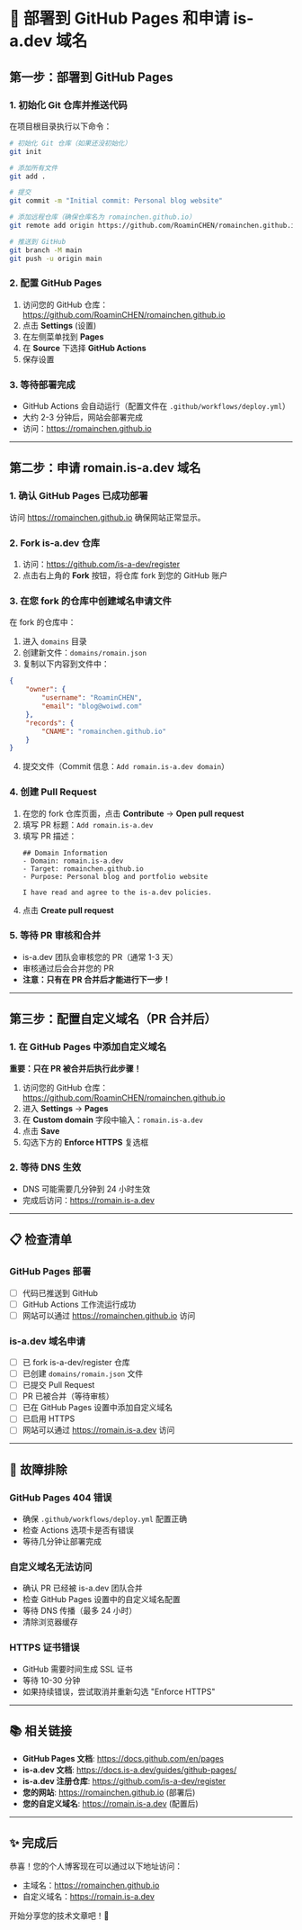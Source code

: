 # 🚀 部署到 GitHub Pages 和申请 is-a.dev 域名

## 第一步：部署到 GitHub Pages

### 1. 初始化 Git 仓库并推送代码

在项目根目录执行以下命令：

```bash
# 初始化 Git 仓库（如果还没初始化）
git init

# 添加所有文件
git add .

# 提交
git commit -m "Initial commit: Personal blog website"

# 添加远程仓库（确保仓库名为 romainchen.github.io）
git remote add origin https://github.com/RoaminCHEN/romainchen.github.io.git

# 推送到 GitHub
git branch -M main
git push -u origin main
```

### 2. 配置 GitHub Pages

1. 访问您的 GitHub 仓库：https://github.com/RoaminCHEN/romainchen.github.io
2. 点击 **Settings** (设置)
3. 在左侧菜单找到 **Pages**
4. 在 **Source** 下选择 **GitHub Actions**
5. 保存设置

### 3. 等待部署完成

- GitHub Actions 会自动运行（配置文件在 `.github/workflows/deploy.yml`）
- 大约 2-3 分钟后，网站会部署完成
- 访问：https://romainchen.github.io

---

## 第二步：申请 romain.is-a.dev 域名

### 1. 确认 GitHub Pages 已成功部署

访问 https://romainchen.github.io 确保网站正常显示。

### 2. Fork is-a.dev 仓库

1. 访问：https://github.com/is-a-dev/register
2. 点击右上角的 **Fork** 按钮，将仓库 fork 到您的 GitHub 账户

### 3. 在您 fork 的仓库中创建域名申请文件

在 fork 的仓库中：

1. 进入 `domains` 目录
2. 创建新文件：`domains/romain.json`
3. 复制以下内容到文件中：

```json
{
    "owner": {
        "username": "RoaminCHEN",
        "email": "blog@woiwd.com"
    },
    "records": {
        "CNAME": "romainchen.github.io"
    }
}
```

4. 提交文件（Commit 信息：`Add romain.is-a.dev domain`）

### 4. 创建 Pull Request

1. 在您的 fork 仓库页面，点击 **Contribute** → **Open pull request**
2. 填写 PR 标题：`Add romain.is-a.dev`
3. 填写 PR 描述：
   ```
   ## Domain Information
   - Domain: romain.is-a.dev
   - Target: romainchen.github.io
   - Purpose: Personal blog and portfolio website
   
   I have read and agree to the is-a.dev policies.
   ```
4. 点击 **Create pull request**

### 5. 等待 PR 审核和合并

- is-a.dev 团队会审核您的 PR（通常 1-3 天）
- 审核通过后会合并您的 PR
- **注意：只有在 PR 合并后才能进行下一步！**

---

## 第三步：配置自定义域名（PR 合并后）

### 1. 在 GitHub Pages 中添加自定义域名

**重要：只在 PR 被合并后执行此步骤！**

1. 访问您的 GitHub 仓库：https://github.com/RoaminCHEN/romainchen.github.io
2. 进入 **Settings** → **Pages**
3. 在 **Custom domain** 字段中输入：`romain.is-a.dev`
4. 点击 **Save**
5. 勾选下方的 **Enforce HTTPS** 复选框

### 2. 等待 DNS 生效

- DNS 可能需要几分钟到 24 小时生效
- 完成后访问：https://romain.is-a.dev

---

## 📋 检查清单

### GitHub Pages 部署
- [ ] 代码已推送到 GitHub
- [ ] GitHub Actions 工作流运行成功
- [ ] 网站可以通过 https://romainchen.github.io 访问

### is-a.dev 域名申请
- [ ] 已 fork is-a-dev/register 仓库
- [ ] 已创建 `domains/romain.json` 文件
- [ ] 已提交 Pull Request
- [ ] PR 已被合并（等待审核）
- [ ] 已在 GitHub Pages 设置中添加自定义域名
- [ ] 已启用 HTTPS
- [ ] 网站可以通过 https://romain.is-a.dev 访问

---

## 🔧 故障排除

### GitHub Pages 404 错误
- 确保 `.github/workflows/deploy.yml` 配置正确
- 检查 Actions 选项卡是否有错误
- 等待几分钟让部署完成

### 自定义域名无法访问
- 确认 PR 已经被 is-a.dev 团队合并
- 检查 GitHub Pages 设置中的自定义域名配置
- 等待 DNS 传播（最多 24 小时）
- 清除浏览器缓存

### HTTPS 证书错误
- GitHub 需要时间生成 SSL 证书
- 等待 10-30 分钟
- 如果持续错误，尝试取消并重新勾选 "Enforce HTTPS"

---

## 📚 相关链接

- **GitHub Pages 文档**: https://docs.github.com/en/pages
- **is-a.dev 文档**: https://docs.is-a.dev/guides/github-pages/
- **is-a.dev 注册仓库**: https://github.com/is-a-dev/register
- **您的网站**: https://romainchen.github.io (部署后)
- **您的自定义域名**: https://romain.is-a.dev (配置后)

---

## ✨ 完成后

恭喜！您的个人博客现在可以通过以下地址访问：
- 主域名：https://romainchen.github.io
- 自定义域名：https://romain.is-a.dev

开始分享您的技术文章吧！🎉

